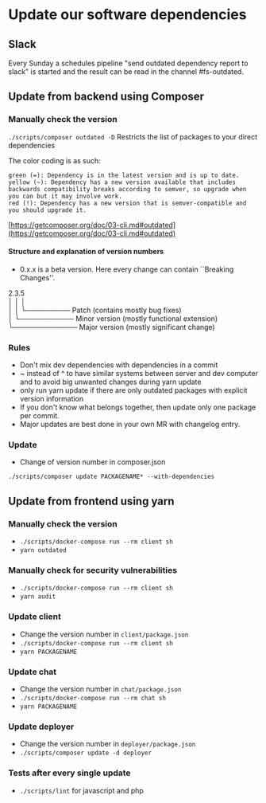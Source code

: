 # Update our software dependencies

## Slack
Every Sunday a schedules pipeline "send outdated dependency report to slack" is started and the result can be read in the channel #fs-outdated.

## Update from backend using Composer

### Manually check the version

```./scripts/composer outdated -D```
Restricts the list of packages to your direct dependencies


The color coding is as such:

    green (=): Dependency is in the latest version and is up to date.
    yellow (~): Dependency has a new version available that includes backwards compatibility breaks according to semver, so upgrade when you can but it may involve work.
    red (!): Dependency has a new version that is semver-compatible and you should upgrade it.

[https://getcomposer.org/doc/03-cli.md#outdated](https://getcomposer.org/doc/03-cli.md#outdated)


#### Structure and explanation of version numbers

* 0.x.x is a beta version. Here every change can contain ``Breaking Changes''.

2.3.5  
│ │ │  
│ │ └───────── Patch (contains mostly bug fixes)  
│ └─────────── Minor version (mostly functional extension)  
└───────────── Major version (mostly significant change)  

### Rules

* Don't mix dev dependencies with dependencies in a commit
* ~ instead of ^ to have similar systems between server and dev computer and to avoid big unwanted changes during yarn update
* only run yarn update if there are only outdated packages with explicit version information
* If you don't know what belongs together, then update only one package per commit.
* Major updates are best done in your own MR with changelog entry.

### Update

- Change of version number in composer.json 

```./scripts/composer update PACKAGENAME* --with-dependencies```

## Update from frontend using yarn

### Manually check the version

* ```./scripts/docker-compose run --rm client sh```
* ```yarn outdated```

### Manually check for security vulnerabilities

* ```./scripts/docker-compose run --rm client sh```
* ```yarn audit```

### Update client

* Change the version number in ```client/package.json``` 
* ```./scripts/docker-compose run --rm client sh```
* ```yarn PACKAGENAME```

### Update chat

* Change the version number in ```chat/package.json```
* ```./scripts/docker-compose run --rm chat sh```
* ```yarn PACKAGENAME```

### Update deployer
* Change the version number in ```deployer/package.json```
* ```./scripts/composer update -d deployer```

### Tests after every single update

* `./scripts/lint` for javascript and php
